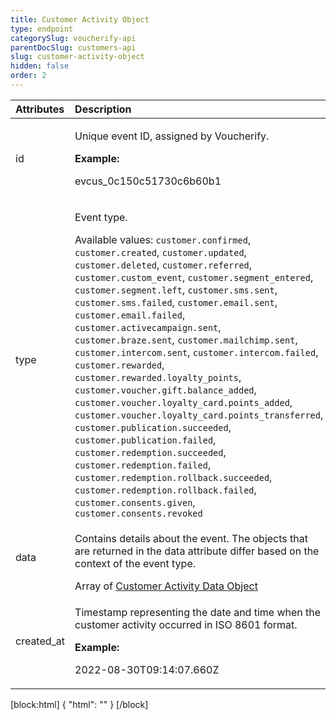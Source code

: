 ```yaml
---
title: Customer Activity Object
type: endpoint
categorySlug: voucherify-api
parentDocSlug: customers-api
slug: customer-activity-object
hidden: false
order: 2
---
```


| Attributes |  Description |
|:-----|:--------|
| id | <p>Unique event ID, assigned by Voucherify.</p> **Example:** <p>evcus_0c150c51730c6b60b1</p> |
| type | <p>Event type.</p> Available values: `customer.confirmed`, `customer.created`, `customer.updated`, `customer.deleted`, `customer.referred`, `customer.custom_event`, `customer.segment_entered`, `customer.segment.left`, `customer.sms.sent`, `customer.sms.failed`, `customer.email.sent`, `customer.email.failed`, `customer.activecampaign.sent`, `customer.braze.sent`, `customer.mailchimp.sent`, `customer.intercom.sent`, `customer.intercom.failed`, `customer.rewarded`, `customer.rewarded.loyalty_points`, `customer.voucher.gift.balance_added`, `customer.voucher.loyalty_card.points_added`, `customer.voucher.loyalty_card.points_transferred`, `customer.publication.succeeded`, `customer.publication.failed`, `customer.redemption.succeeded`, `customer.redemption.failed`, `customer.redemption.rollback.succeeded`, `customer.redemption.rollback.failed`, `customer.consents.given`, `customer.consents.revoked` |
| data | <p>Contains details about the event. The objects that are returned in the data attribute differ based on the context of the event type.</p> Array of [Customer Activity Data Object](#customer-activity-data-object) |
| created_at | <p>Timestamp representing the date and time when the customer activity occurred in ISO 8601 format.</p> **Example:** <p>2022-08-30T09:14:07.660Z</p> |

[block:html]
{
  "html": "<style>\n[title=\"Toggle library\"] { \n  display: none; }\n.LanguagePicker-divider { \n  display: none; }\n.Playground-section3VTXuaYZivJK > .APISectionHeader3LN_-QIR0m7x {\n  display: none; }\n.LanguagePicker-languages1qVVo_v6AlP9 {\n  display: none; }\n.headline-container-article-info2GaOf2jMpV0r {\n  display: none; }\n.APISectionHeader3LN_-QIR0m7x {\n  display: none; }\n.APIResponseSchemaPicker-label3XMQ9E-slNcS {\n  display: none; }\n.PlaygroundC7DInM9NFvBg {\n  display: none; }\n.Modal-Header3VPrQs3MUWWd {\n  display: none; }\n.rm-ReferenceMain .rm-Article {\n  max-width: 2000px; }\n</style>"
}
[/block]
